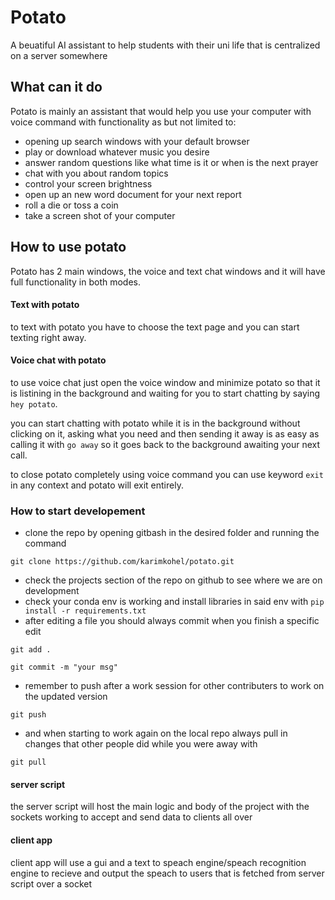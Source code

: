 # Potato
A  beuatiful AI assistant to help students with their uni life that is centralized on a server somewhere

## What can it do
Potato is mainly an assistant that would help you use your computer with voice command with functionality as but not limited to:

 - opening up search windows with your default browser
 - play or download whatever music you desire
 - answer random questions like what time is it or when is the next prayer
 - chat with you about random topics 
 - control your screen brightness
 - open up an new word document for your next report
 - roll a die or toss a coin
 - take a screen shot of your computer

## How to use potato
Potato has 2 main windows, the voice and text chat windows and it will have full functionality in both modes.

#### Text with potato
to text with potato you have to choose the text page and you can start texting right away.

#### Voice chat with potato
to use voice chat just open the voice window and minimize potato so that it is listining in the background and waiting for you to start chatting by saying `hey potato`.

you can start chatting with potato while it is in the background without clicking on it, asking what you need and then sending it away is as easy as calling it with `go away` so it goes back to the background awaiting your next call.

to close potato completely using voice command you can use keyword `exit` in any context and potato will exit entirely.


### How to start developement
 - clone the repo by opening gitbash in the desired folder and running the command 
 
`git clone https://github.com/karimkohel/potato.git`

 - check the projects section of the repo on github to see where we are on development
 - check your conda env is working and install libraries in said env with `pip install -r requirements.txt`
 - after editing a file you should always commit when you finish a specific edit

`git add .`

`git commit -m "your msg"`

 - remember to push after a work session for other contributers to work on the updated version

`git push`

 - and when starting to work again on the local repo always pull in changes that other people did while you were away with

`git pull`

#### server script
the server script will host the main logic and body of the project with the sockets working to accept and send data to clients all over

#### client app
client app will use a gui and a text to speach engine/speach recognition engine to recieve and output the speach to users that is fetched from server script over a socket
